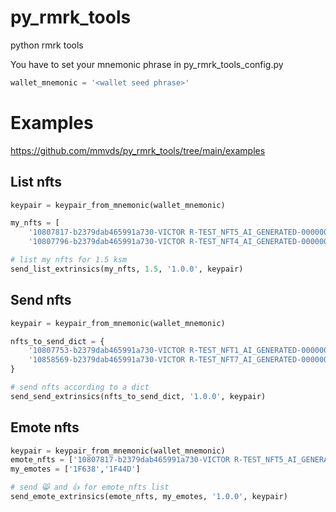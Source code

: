 # py_rmrk_tools
python rmrk tools

You have to set your mnemonic phrase in py_rmrk_tools_config.py
```python
wallet_mnemonic = '<wallet seed phrase>'
```
# Examples
https://github.com/mmvds/py_rmrk_tools/tree/main/examples

## List nfts
```python
keypair = keypair_from_mnemonic(wallet_mnemonic)

my_nfts = [
    '10807817-b2379dab465991a730-VICTOR R-TEST_NFT5_AI_GENERATED-0000000000000008',
    '10807796-b2379dab465991a730-VICTOR R-TEST_NFT4_AI_GENERATED-0000000000000007']

# list my nfts for 1.5 ksm
send_list_extrinsics(my_nfts, 1.5, '1.0.0', keypair)
```
## Send nfts
```python  
keypair = keypair_from_mnemonic(wallet_mnemonic)

nfts_to_send_dict = {
    '10807753-b2379dab465991a730-VICTOR R-TEST_NFT1_AI_GENERATED-0000000000000004': 'GbzZaxQG7d2M7ykb8CoofDvfn1t8iqzDHjvXPxnkiCTRmfJ',
    '10858569-b2379dab465991a730-VICTOR R-TEST_NFT7_AI_GENERATED-0000000000000010': 'GbzZaxQG7d2M7ykb8CoofDvfn1t8iqzDHjvXPxnkiCTRmfJ',
}

# send nfts according to a dict
send_send_extrinsics(nfts_to_send_dict, '1.0.0', keypair)
```
## Emote nfts
```python 
keypair = keypair_from_mnemonic(wallet_mnemonic)
emote_nfts = ['10807817-b2379dab465991a730-VICTOR R-TEST_NFT5_AI_GENERATED-0000000000000008', '10807796-b2379dab465991a730-VICTOR R-TEST_NFT4_AI_GENERATED-0000000000000007']
my_emotes = ['1F638','1F44D'] 

# send 😸 and 👍 for emote_nfts list
send_emote_extrinsics(emote_nfts, my_emotes, '1.0.0', keypair)
```
